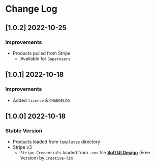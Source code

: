 # Change Log

## [1.0.2] 2022-10-25
### Improvements

- Products pulled from Stripe
  - Available for `Superusers`

## [1.0.1] 2022-10-18
### Improvements

- Added `license` & `CHANGELOG`

## [1.0.0] 2022-10-18
### Stable Version

- Products loaded from `templates` directory
- Stripe v3
  - `Stripe Credentials` loaded from `.env` file
 **[Soft UI Design](https://www.creative-tim.com/product/soft-ui-design-system?AFFILIATE=128200)** (Free Version) by `Creative-Tim`
